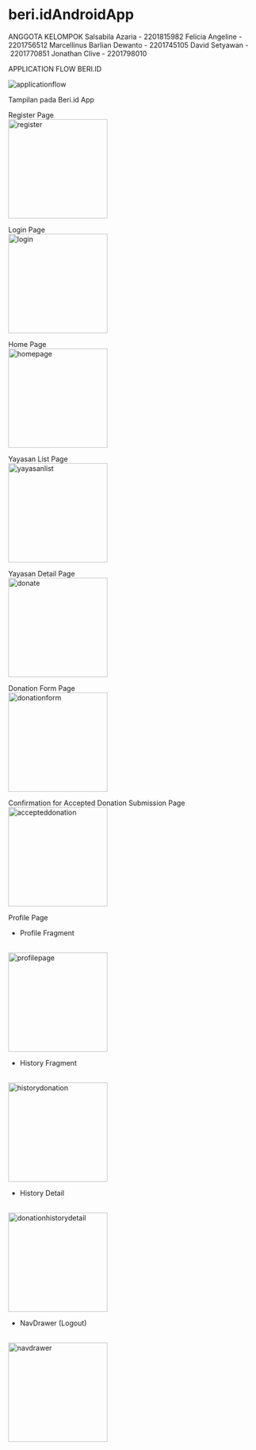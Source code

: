 # beri.idAndroidApp

ANGGOTA KELOMPOK 
Salsabila Azaria - 2201815982
Felicia Angeline - 2201756512
Marcellinus Barlian Dewanto - 2201745105
David Setyawan - 2201770851
Jonathan Clive - 2201798010



APPLICATION FLOW BERI.ID

![applicationflow](https://user-images.githubusercontent.com/47170403/101132512-b2754e00-3639-11eb-8bf7-b206e3911a36.jpg)



Tampilan pada Beri.id App

Register Page
<br>
<img width="200" alt="register" src="https://user-images.githubusercontent.com/47170403/101128679-c073a080-3632-11eb-84da-9f9dfe5494ee.png">


Login Page
<br>
<img width="200" alt="login" src="https://user-images.githubusercontent.com/47170403/101128696-c5d0eb00-3632-11eb-9b3f-0b0e0d8c8da4.png">



Home Page
<br>
<img width="200" alt="homepage" src="https://user-images.githubusercontent.com/47170403/101128701-c7021800-3632-11eb-8814-61daa22c6b3b.png">


Yayasan List Page
<br>
<img width="200" alt="yayasanlist" src="https://user-images.githubusercontent.com/47170403/101129089-89ea5580-3633-11eb-9a58-c2a2fd900f99.png">



Yayasan Detail Page
<br>
<img width="200" alt="donate" src="https://user-images.githubusercontent.com/47170403/101128718-ccf7f900-3632-11eb-8d75-f1562568bd3d.png">



Donation Form Page
<br>
<img width="200" alt="donationform" src="https://user-images.githubusercontent.com/47170403/101128714-cbc6cc00-3632-11eb-8f16-145508884dc7.png">



Confirmation for Accepted Donation Submission Page
<br>
<img width="200" alt="accepteddonation" src="https://user-images.githubusercontent.com/47170403/101128721-ce292600-3632-11eb-96b7-26308a44b288.png">



Profile Page
- Profile Fragment
<br>
<img width="200" alt="profilepage" src="https://user-images.githubusercontent.com/47170403/101129074-835bde00-3633-11eb-9306-7b580a5e75b7.png">




- History Fragment
<br>
<img width="200" alt="historydonation" src="https://user-images.githubusercontent.com/47170403/101128703-c8334500-3632-11eb-8a19-a90ab8748401.png">



- History Detail
<br>
<img width="200" alt="donationhistorydetail" src="https://user-images.githubusercontent.com/47170403/101128709-c9647200-3632-11eb-8998-da6f827a2714.png">





- NavDrawer (Logout)
<br>
<img width="200" alt="navdrawer" src="https://user-images.githubusercontent.com/47170403/101129078-83f47480-3633-11eb-9d4b-82854a8c40d8.png">




